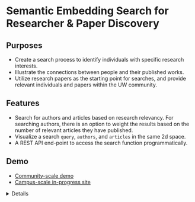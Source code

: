 # Semantic Embedding Search for Researcher & Paper Discovery

## Purposes

- Create a search process to identify individuals with specific research interests.
- Illustrate the connections between people and their published works.
- Utilize research papers as the starting point for searches, and provide relevant individuals and papers within the UW community.

## Features

- Search for authors and articles based on research relevancy. For searching authors, there is an option to weight the results based on the number of relevant articles they have published.
- Visualize a search `query`, `authors`, and `articles` in the same 2d space.
- A REST API end-point to access the search function programmatically.

## Demo

- [Community-scale demo](https://mbialo-community-search.hf.space/)
- [Campus-scale in-progress site](http://35.209.217.139/)


<details>
  <summary>Details</summary>

  ### Step-by-step detail
  
  Creating a vector store:
  
  1. Retrieve all users from the community map.
  1. Query the ORCID profiles of each user to obtain their journal articles.
  1. Extract the abstracts of the journal articles from the CrossRef database.
  1. Generate embeddings by combining the article title and abstract (if available) using OpenAI's embedding model.
  1. Calculate the centroid of author embeddings by taking the average of the embeddings from all their articles.
  
  Searching articles:
  
  1. Accept a search query.
  1. Embed the search query using OpenAI's embedding model (`text-embedding-ada-002`).
  1. Retrieve documents ranked from most similar to least similar based on cosine similarity.
  
  Searching authors:
  
  1. Accept a search query.
  1. Embed the search query using OpenAI's embedding model (`text-embedding-ada-002`).
  1. Retrieve authors ranked from most similar to least similar based on cosine similarity.
  
  Weighed authors search:
  
  1. Use `search(type='article')` to create a pool of `n` matching documents.
  1. Count the appearance of authors among the matching documents.
  1. Return the `top_k` authors with the highest appearance counts.
  
  Visualization:
  
  1. Obtain embeddings for the articles related to the search query.
  1. Append the embeddings of all authors.
  1. Append the embeddings of the search query.
  1. Apply t-SNE (t-Distributed Stochastic Neighbor Embedding) on all the embeddings to reduce dimensionality and create a 2D representation.
  1. Plot a scatter plot in the 2D t-SNE space. With `query`, `authors`, and `articles` as different colors on the same space.
  1. Add some interactivity for ease of use.
</details>


